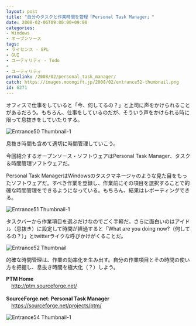 ```yaml
---
layout: post
title: "自分のタスクと作業時間を管理「Personal Task Manager」"
date: 2008-02-06T09:00:00+09:00
categories:
- Windows
- オープンソース
tags: 
- ライセンス - GPL
- GUI
- ユーティリティ - Todo
- 
- ユーティリティ
permalink: /2008/02/personal_task_manager/
catch: https://images.moongift.jp/2008/02/entrance52-thumbnail.png
id: 6271
---
```

オフィスで仕事をしていると「今、何してるの？」と上司に声をかけられることがあるだろう。もちろん、仕事をしているのだが、そういう声をかけられる時に限って息抜きをしていたりする。   
  
 ![Entrance50 Thumbnail-1](https://images.moongift.jp/2008/02/entrance50-thumbnail-1.png)  
  
息抜き時間も含めて適切に時間管理していこう。   
  
今回紹介するオープンソース・ソフトウェアはPersonal Task Manager、タスク＆時間管理ソフトウェアだ。   
<!--more-->  
Personal Task ManagerはWindowsのタスクマネージャのような見た目をもったソフトウェアだ。すべき作業を登録し、作業前にその項目を選択することで的確な時間管理をできるようになっている。もちろん、結果はレポーティングできる。   
  
 ![Entrance51 Thumbnail-1](https://images.moongift.jp/2008/02/entrance51-thumbnail-1.png)  
  
タスクバーから作業項目を選ぶだけなのでごく手軽だ。さらに面白いのはアイドル（息抜き）に設定して時間が経過すると「What are you doing now?（何してるの？）」とtwitterライクな呼びかけがくることだ。   
  
 ![Entrance52 Thumbnail](https://images.moongift.jp/2008/02/entrance52-thumbnail.png)  
  
的確な時間管理は、作業の効率化を生み出す。自分の作業項目とその時間の使い方を把握し、息抜き時間を極大化（？）しよう。   
  
**PTM Home**   
　[http://ptm.sourceforge.net/   
](http://ptm.sourceforge.net/)  
**SourceForge.net: Personal Task Manager**   
　[https://sourceforge.net/projects/ptm/   
](https://sourceforge.net/projects/ptm/)  
  
 ![Entrance54 Thumbnail-1](https://images.moongift.jp/2008/02/entrance54-thumbnail-1.png)

